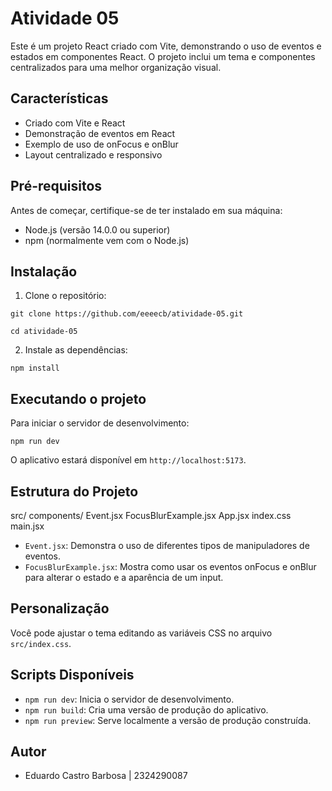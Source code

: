 # Atividade 05

Este é um projeto React criado com Vite, demonstrando o uso de eventos e estados em componentes React. O projeto inclui um tema e componentes centralizados para uma melhor organização visual.

## Características

- Criado com Vite e React
- Demonstração de eventos em React
- Exemplo de uso de onFocus e onBlur
- Layout centralizado e responsivo

## Pré-requisitos

Antes de começar, certifique-se de ter instalado em sua máquina:

- Node.js (versão 14.0.0 ou superior)
- npm (normalmente vem com o Node.js)

## Instalação

1. Clone o repositório:

`git clone https://github.com/eeeecb/atividade-05.git`

`cd atividade-05`

2. Instale as dependências:

`npm install`

## Executando o projeto

Para iniciar o servidor de desenvolvimento:

`npm run dev`


O aplicativo estará disponível em `http://localhost:5173`.

## Estrutura do Projeto

src/
components/
Event.jsx
FocusBlurExample.jsx
App.jsx
index.css
main.jsx


- `Event.jsx`: Demonstra o uso de diferentes tipos de manipuladores de eventos.
- `FocusBlurExample.jsx`: Mostra como usar os eventos onFocus e onBlur para alterar o estado e a aparência de um input.

## Personalização

Você pode ajustar o tema editando as variáveis CSS no arquivo `src/index.css`.

## Scripts Disponíveis

- `npm run dev`: Inicia o servidor de desenvolvimento.
- `npm run build`: Cria uma versão de produção do aplicativo.
- `npm run preview`: Serve localmente a versão de produção construída.

## Autor

 - Eduardo Castro Barbosa | 2324290087